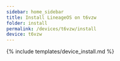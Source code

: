 ```yaml
---
sidebar: home_sidebar
title: Install LineageOS on t6vzw
folder: install
permalink: /devices/t6vzw/install
device: t6vzw
---
```

{% include templates/device_install.md %}
